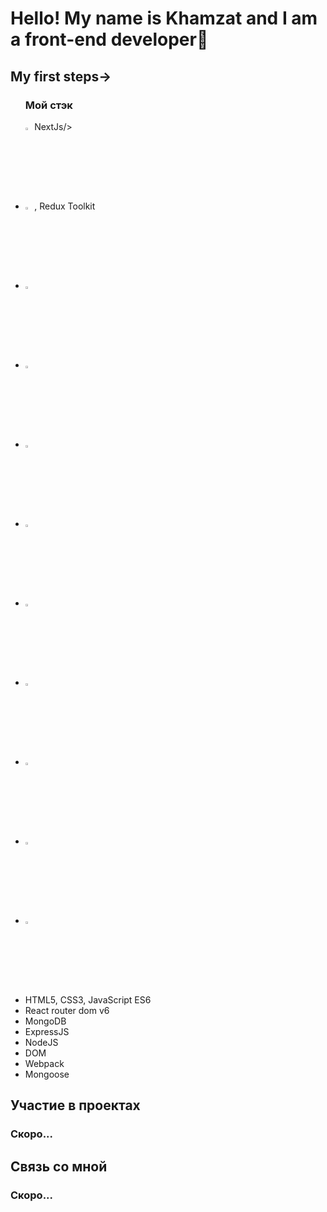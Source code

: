 <h1 aligt>Hello! My name is Khamzat and I am a front-end developer🌱</h1>
  
  <h2>My first steps→</h2>

<ul>
<h3>Мой стэк</h3>
  <div>  <img width=3% src="https://cdn1.iconfinder.com/data/icons/akar-vol-1/24/nextjs-fill-256.png">NextJs/>
  <li><img width=3% src="https://cdn0.iconfinder.com/data/icons/logos-brands-in-colors/128/react-256.png" alt="photoReact" />, Redux Toolkit</li>
  <li><img width=3%  src="https://cdn4.iconfinder.com/data/icons/logos-brands-5/24/redux-256.png" alt="photoReact" /></li>
    <li><img width=3% src="https://cdn3.iconfinder.com/data/icons/picons-social/57/10-html5-256.png" alt="photoReact" /></li>
      <li><img width=3% src="https://cdn0.iconfinder.com/data/icons/logos-21/40/CSS3-256.png" alt="photoReact" /></li>
        <li><img  width=3% src="https://cdn2.iconfinder.com/data/icons/designer-skills/128/code-programming-javascript-software-develop-command-language-256.png" alt="photoJs" /></li>
          <li><img width=3% src="https://www.codesmith.io/hs-fs/hubfs/Blog%20Images/Blog%20Photos/react-router-logo.png?width=600&name=react-router-logo.png" alt="photoJs" /></li>
            <li><img width=3% src="https://cdn4.iconfinder.com/data/icons/logos-3/512/mongodb-2-256.png" alt="photoJs" /></li>
              <li><img  width=3% src="https://the-guild.dev/blog-assets/nodejs-esm/nodejs_logo.png" alt="photoJs" /></li>
              <li><img  width=3% src="https://www.vectorlogo.zone/logos/expressjs/expressjs-ar21.svg" alt="photoJs" /></li>
                            <li><img width=3% src="https://camo.githubusercontent.com/7c669e872b214571ae0b5097e8d3db369225a806dc2ce9a436cde3497164310c/687474703a2f2f6d6f6e676f64622d746f6f6c732e636f6d2f696d672f6d6f6e676f6f73652e706e67" alt="photoJs" /></li></div>

  <li>HTML5, CSS3, JavaScript ES6</li>
  <li>React router dom v6</li>
  <li>MongoDB</li>
  <li>ExpressJS</li>
  <li>NodeJS</li>
  <li>DOM</li>
  <li>Webpack</li>
  <li>Mongoose</li>
</ul>

<h2>Участие в проектах</h2>
</hr>
<h3>Скоро...</h3>

<h2>Связь со мной</h2>
<h3>Скоро...</h3>
